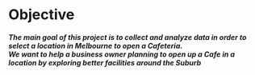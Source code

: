# Objective
##### The main goal of this project is to collect and analyze data in order to select a location in Melbourne to open a Cafeteria.<br> We want to help a business owner planning to open up a Cafe in a location by exploring better facilities around the Suburb
